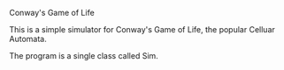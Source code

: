 Conway's Game of Life

This is a simple simulator for Conway's Game of Life, the popular Celluar Automata.

The program is a single class called Sim.
